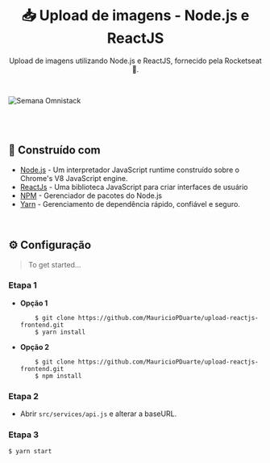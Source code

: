 <h1 align="center">📥 Upload de imagens - Node.js e ReactJS</h1>
<p align="center">
  Upload de imagens utilizando Node.js e ReactJS, fornecido pela Rocketseat 🚀.
</p>
<br>

![Semana Omnistack](https://github.com/MauricioPDuarte/upload-nodejs-backend/blob/master/Gif.gif)

<br>
<br>

## 📘 Construído com 

* [Node.js](https://nodejs.org/en/) - Um interpretador JavaScript runtime construído sobre o Chrome's V8 JavaScript engine.
* [ReactJs](https://pt-br.reactjs.org/) - Uma biblioteca JavaScript para criar interfaces de usuário
* [NPM](https://facebook.github.io/react-native/) - Gerenciador de pacotes do Node.js
* [Yarn](https://facebook.github.io/react-native/) - Gerenciamento de dependência rápido, confiável e seguro.

<br>

## ⚙ Configuração

> To get started...

### Etapa 1

- **Opção 1**
    ```shell
        $ git clone https://github.com/MauricioPDuarte/upload-reactjs-frontend.git
        $ yarn install
     ```

- **Opção 2**
    ```shell
        $ git clone https://github.com/MauricioPDuarte/upload-reactjs-frontend.git
        $ npm install
     ```

### Etapa 2
 - Abrir `src/services/api.js` e alterar a baseURL.


### Etapa 3
```shell
$ yarn start
```
